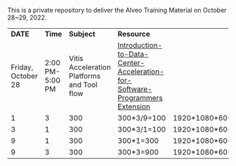 This is a private repository to deliver the Alveo Training Material on October 28~29, 2022.

<table border="0" width="100%">
    <tbody>
        <tr>
		    <td height="20">
                <strong> DATE  </strong>
            </td>
            <td height="24">
                <strong> Time</strong>
            </td>            
            <td height="24">
                <strong> Subject </strong>
            </td>
            <td height="24">
                <strong> Resource  </strong>
            </td>
        </tr>
        <tr>
            <td height="24">
            Friday, October 28
            </td>
            <td>
            2:00 PM-5:00 PM
            </td>
            <td>
			Vitis Acceleration Platforms and Tool flow 
			</td>
            <td>
            <a href= "![Introduction-to-Data-Center-Acceleration-for-Software-Programmers](https://docs.xilinx.com/r/en-US/ug1393-vitis-application-acceleration/Introduction-to-Data-Center-Acceleration-for-Software-Programmers)" >Introduction-to-Data-Center-Acceleration-for-Software-Programmers Extension</a>
            </td>
        </tr>
        <tr>
            <td height="24">
            1
            </td>
            <td>
            3
            </td>
            <td>
            300
            </td>
			<td>
			300*3/9=100
			</td>
            <td>
			1920*1080*60*3=373.2
			</td>
            <td>
			4264
			</td>
        </tr>
        <tr>
            <td height="24">
            3
            </td>
            <td>
            1
            </td>
            <td>
            300
            </td>
			<td>
			300*3/1=100
			</td>
            <td>
			1920*1080*60*3=373.2
			</td>
            <td>
			4264
			</td>
        </tr>
        <tr>
            <td height="24">
            9
            </td>
            <td>
            1
            </td>
            <td>
            300
            </td>
			<td>
			300*1=300
			</td>
            <td>
			1920*1080*60*3=373.2
			</td>
            <td>
			4264
			</td>
        </tr>
        <tr>
            <td height="24">
            9
            </td>
            <td>
            3
            </td>
            <td>
            300
            </td>
			<td>
			300*3=900
			</td>
            <td>
			1920*1080*60*3=373.2
			</td>
            <td>
			4264
			</td>
        </tr>
</table>